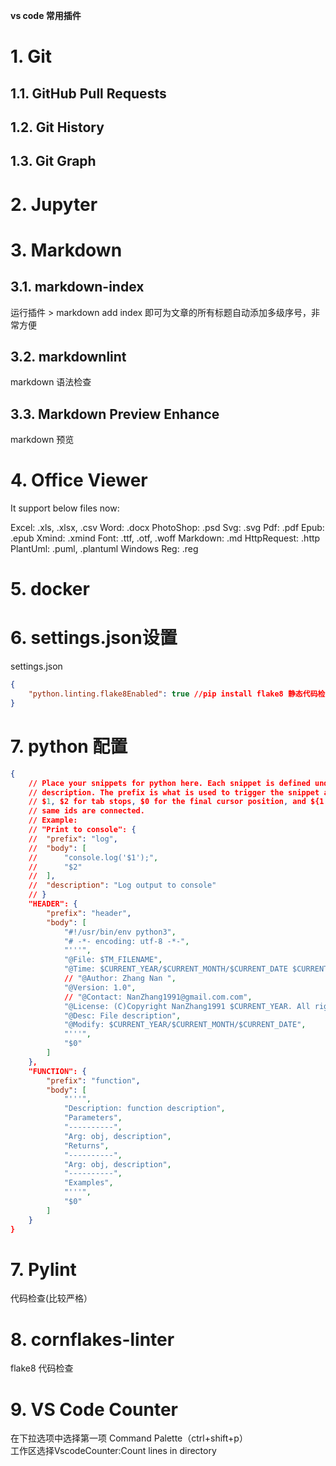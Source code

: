 **vs code 常用插件**

# 1. Git

## 1.1. GitHub Pull Requests

## 1.2. Git History

## 1.3. Git Graph

# 2. Jupyter

# 3. Markdown

## 3.1. markdown-index
运行插件 > markdown add index 即可为文章的所有标题自动添加多级序号，非常方便

## 3.2. markdownlint
markdown 语法检查

## 3.3. Markdown Preview Enhance
markdown 预览

# 4. Office Viewer

It support below files now:

Excel: .xls, .xlsx, .csv
Word: .docx
PhotoShop: .psd
Svg: .svg
Pdf: .pdf
Epub: .epub
Xmind: .xmind
Font: .ttf, .otf, .woff
Markdown: .md
HttpRequest: .http
PlantUml: .puml, .plantuml
Windows Reg: .reg

# 5. docker

# 6. settings.json设置
settings.json
```json
{
    "python.linting.flake8Enabled": true //pip install flake8 静态代码检查PEP8规范
}
```
# 7. python 配置
```json
{
	// Place your snippets for python here. Each snippet is defined under a snippet name and has a prefix, body and 
	// description. The prefix is what is used to trigger the snippet and the body will be expanded and inserted. Possible variables are:
	// $1, $2 for tab stops, $0 for the final cursor position, and ${1:label}, ${2:another} for placeholders. Placeholders with the 
	// same ids are connected.
	// Example:
	// "Print to console": {
	// 	"prefix": "log",
	// 	"body": [
	// 		"console.log('$1');",
	// 		"$2"
	// 	],
	// 	"description": "Log output to console"
	// }
	"HEADER": {
		"prefix": "header",
		"body": [
			"#!/usr/bin/env python3",
			"# -*- encoding: utf-8 -*-",
			"'''",
			"@File: $TM_FILENAME",
			"@Time: $CURRENT_YEAR/$CURRENT_MONTH/$CURRENT_DATE $CURRENT_HOUR:$CURRENT_MINUTE:$CURRENT_SECOND",
			// "@Author: Zhang Nan ",
			"@Version: 1.0",
			// "@Contact: NanZhang1991@gmail.com.com",
			"@License: (C)Copyright NanZhang1991 $CURRENT_YEAR. All rights reserved.",
			"@Desc: File description",
			"@Modify: $CURRENT_YEAR/$CURRENT_MONTH/$CURRENT_DATE",
			"'''",
			"$0"
		]
	},
	"FUNCTION": {
		"prefix": "function",
		"body": [
			"'''",
			"Description: function description",
			"Parameters",
			"----------",
			"Arg: obj, description",
			"Returns",
			"----------",
			"Arg: obj, description",
			"----------",
			"Examples",
			"'''",
			"$0"
		]
	}
}
```
# 7. Pylint
代码检查(比较严格）

# 8. cornflakes-linter
flake8 代码检查

# 9. VS Code Counter
在下拉选项中选择第一项 Command Palette（ctrl+shift+p）  
工作区选择VscodeCounter:Count lines in directory
